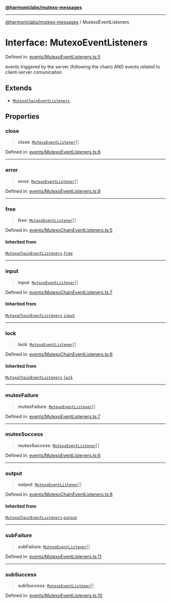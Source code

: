 [**@harmoniclabs/mutexo-messages**](../README.md)

***

[@harmoniclabs/mutexo-messages](../README.md) / MutexoEventListeners

# Interface: MutexoEventListeners

Defined in: [events/MutexoEventListeners.ts:5](https://github.com/HarmonicLabs/mutexo-messages/blob/aefac8841dc1fa8aebb577df666016362446522d/src/events/MutexoEventListeners.ts#L5)

events triggered by the server (following the chain) AND events related to client-server comunicaiton

## Extends

- [`MutexoChainEventListeners`](MutexoChainEventListeners.md)

## Properties

### close

> **close**: [`MutexoEventListener`](../type-aliases/MutexoEventListener.md)[]

Defined in: [events/MutexoEventListeners.ts:8](https://github.com/HarmonicLabs/mutexo-messages/blob/aefac8841dc1fa8aebb577df666016362446522d/src/events/MutexoEventListeners.ts#L8)

***

### error

> **error**: [`MutexoEventListener`](../type-aliases/MutexoEventListener.md)[]

Defined in: [events/MutexoEventListeners.ts:9](https://github.com/HarmonicLabs/mutexo-messages/blob/aefac8841dc1fa8aebb577df666016362446522d/src/events/MutexoEventListeners.ts#L9)

***

### free

> **free**: [`MutexoEventListener`](../type-aliases/MutexoEventListener.md)[]

Defined in: [events/MutexoChainEventListeners.ts:5](https://github.com/HarmonicLabs/mutexo-messages/blob/aefac8841dc1fa8aebb577df666016362446522d/src/events/MutexoChainEventListeners.ts#L5)

#### Inherited from

[`MutexoChainEventListeners`](MutexoChainEventListeners.md).[`free`](MutexoChainEventListeners.md#free)

***

### input

> **input**: [`MutexoEventListener`](../type-aliases/MutexoEventListener.md)[]

Defined in: [events/MutexoChainEventListeners.ts:7](https://github.com/HarmonicLabs/mutexo-messages/blob/aefac8841dc1fa8aebb577df666016362446522d/src/events/MutexoChainEventListeners.ts#L7)

#### Inherited from

[`MutexoChainEventListeners`](MutexoChainEventListeners.md).[`input`](MutexoChainEventListeners.md#input)

***

### lock

> **lock**: [`MutexoEventListener`](../type-aliases/MutexoEventListener.md)[]

Defined in: [events/MutexoChainEventListeners.ts:6](https://github.com/HarmonicLabs/mutexo-messages/blob/aefac8841dc1fa8aebb577df666016362446522d/src/events/MutexoChainEventListeners.ts#L6)

#### Inherited from

[`MutexoChainEventListeners`](MutexoChainEventListeners.md).[`lock`](MutexoChainEventListeners.md#lock)

***

### mutexFailure

> **mutexFailure**: [`MutexoEventListener`](../type-aliases/MutexoEventListener.md)[]

Defined in: [events/MutexoEventListeners.ts:7](https://github.com/HarmonicLabs/mutexo-messages/blob/aefac8841dc1fa8aebb577df666016362446522d/src/events/MutexoEventListeners.ts#L7)

***

### mutexSuccess

> **mutexSuccess**: [`MutexoEventListener`](../type-aliases/MutexoEventListener.md)[]

Defined in: [events/MutexoEventListeners.ts:6](https://github.com/HarmonicLabs/mutexo-messages/blob/aefac8841dc1fa8aebb577df666016362446522d/src/events/MutexoEventListeners.ts#L6)

***

### output

> **output**: [`MutexoEventListener`](../type-aliases/MutexoEventListener.md)[]

Defined in: [events/MutexoChainEventListeners.ts:8](https://github.com/HarmonicLabs/mutexo-messages/blob/aefac8841dc1fa8aebb577df666016362446522d/src/events/MutexoChainEventListeners.ts#L8)

#### Inherited from

[`MutexoChainEventListeners`](MutexoChainEventListeners.md).[`output`](MutexoChainEventListeners.md#output)

***

### subFailure

> **subFailure**: [`MutexoEventListener`](../type-aliases/MutexoEventListener.md)[]

Defined in: [events/MutexoEventListeners.ts:11](https://github.com/HarmonicLabs/mutexo-messages/blob/aefac8841dc1fa8aebb577df666016362446522d/src/events/MutexoEventListeners.ts#L11)

***

### subSuccess

> **subSuccess**: [`MutexoEventListener`](../type-aliases/MutexoEventListener.md)[]

Defined in: [events/MutexoEventListeners.ts:10](https://github.com/HarmonicLabs/mutexo-messages/blob/aefac8841dc1fa8aebb577df666016362446522d/src/events/MutexoEventListeners.ts#L10)
